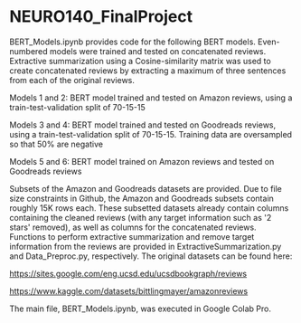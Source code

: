 # NEURO140_FinalProject

BERT_Models.ipynb provides code for the following BERT models. Even-numbered models were trained and tested on concatenated reviews. Extractive summarization using a Cosine-similarity matrix was used to create concatenated reviews by extracting a maximum of three sentences from each of the original reviews.

Models 1 and 2: BERT model trained and tested on Amazon reviews, using a train-test-validation split of 70-15-15

Models 3 and 4: BERT model trained and tested on Goodreads reviews, using a train-test-validation split of 70-15-15. Training data are oversampled so that 50% are negative

Models 5 and 6: BERT model trained on Amazon reviews and tested on Goodreads reviews

Subsets of the Amazon and Goodreads datasets are provided. Due to file size constraints in Github, the Amazon and Goodreads subsets contain roughly 15K rows each. These subsetted datasets already contain columns containing the cleaned reviews (with any target information such as '2 stars' removed), as well as columns for the concatenated reviews. Functions to perform extractive summarization and remove target information from the reviews are provided in ExtractiveSummarization.py and Data_Preproc.py, respectively. The original datasets can be found here:

https://sites.google.com/eng.ucsd.edu/ucsdbookgraph/reviews

https://www.kaggle.com/datasets/bittlingmayer/amazonreviews

The main file, BERT_Models.ipynb, was executed in Google Colab Pro.
